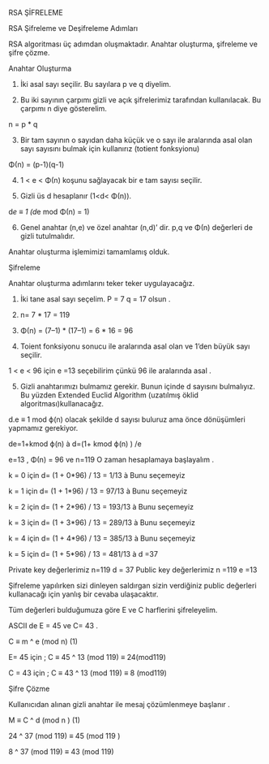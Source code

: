 RSA ŞİFRELEME

RSA Şifreleme ve Deşifreleme Adımları

RSA algoritması üç adımdan oluşmaktadır. Anahtar oluşturma, şifreleme ve şifre çözme.

Anahtar Oluşturma

1. İki asal sayı seçilir. Bu sayılara p ve q diyelim.

2. Bu iki sayının çarpımı gizli ve açık şifrelerimiz tarafından kullanılacak. Bu çarpımı n diye gösterelim.

n = p * q

3. Bir tam sayının o sayıdan daha küçük ve o sayı ile aralarında asal olan sayı sayısını bulmak için kullanırız (totient fonksyionu)

Φ(n) = (p-1)(q-1)

4. 1 < e < Φ(n) koşunu sağlayacak bir e tam sayısı seçilir.

5. Gizli üs d hesaplanır (1<d< Φ(n)).

d*e ≡ 1 (d*e mod Φ(n) = 1)

6. Genel anahtar (n,e) ve özel anahtar (n,d)’ dir. p,q ve Φ(n) değerleri de gizli tutulmalıdır.

Anahtar oluşturma işlemimizi tamamlamış olduk.

Şifreleme

Anahtar oluşturma adımlarını teker teker uygulayacağız.

1. İki tane asal sayı seçelim. P = 7 q = 17 olsun .

2. n= 7 * 17 = 119

3. Φ(n) = (7–1) * (17–1) = 6 * 16 = 96

4. Toient fonksiyonu sonucu ile aralarında asal olan ve 1’den büyük sayı seçilir.

1 < e < 96 için e =13 seçebilirim çünkü 96 ile aralarında asal .

5. Gizli anahtarımızı bulmamız gerekir. Bunun içinde d sayısını bulmalıyız. Bu yüzden Extended Euclid Algorithm (uzatılmış öklid algoritması)kullanacağız.

d.e ≡ 1 mod ϕ(n) olacak şekilde d sayısı buluruz ama önce dönüşümleri yapmamız gerekiyor.

de=1+kmod ϕ(n) à d=(1+ kmod ϕ(n) ) /e

e=13 , Φ(n) = 96 ve n=119 O zaman hesaplamaya başlayalım .

k = 0 için d= (1 + 0*96) / 13 = 1/13 à Bunu seçemeyiz

k = 1 için d= (1 + 1*96) / 13 = 97/13 à Bunu seçemeyiz

k = 2 için d= (1 + 2*96) / 13 = 193/13 à Bunu seçemeyiz

k = 3 için d= (1 + 3*96) / 13 = 289/13 à Bunu seçemeyiz

k = 4 için d= (1 + 4*96) / 13 = 385/13 à Bunu seçemeyiz

k = 5 için d= (1 + 5*96) / 13 = 481/13 à d =37

Private key değerlerimiz n=119 d = 37 Public key değerlerimiz n =119 e =13

Şifreleme yapılırken sizi dinleyen saldırgan sizin verdiğiniz public değerleri kullanacağı için yanlış bir cevaba ulaşacaktır.

Tüm değerleri bulduğumuza göre E ve C harflerini şifreleyelim.

ASCII de E = 45 ve C= 43 .

C ≡ m ^ e (mod n) (1)

E= 45 için ; C ≡ 45 ^ 13 (mod 119) ≡ 24(mod119)

C = 43 için ; C ≡ 43 ^ 13 (mod 119) ≡ 8 (mod119)

Şifre Çözme

Kullanıcıdan alınan gizli anahtar ile mesaj çözümlenmeye başlanır .

M ≡ C ^ d (mod n ) (1)

24 ^ 37 (mod 119) ≡ 45 (mod 119 )

8 ^ 37 (mod 119) ≡ 43 (mod 119)
